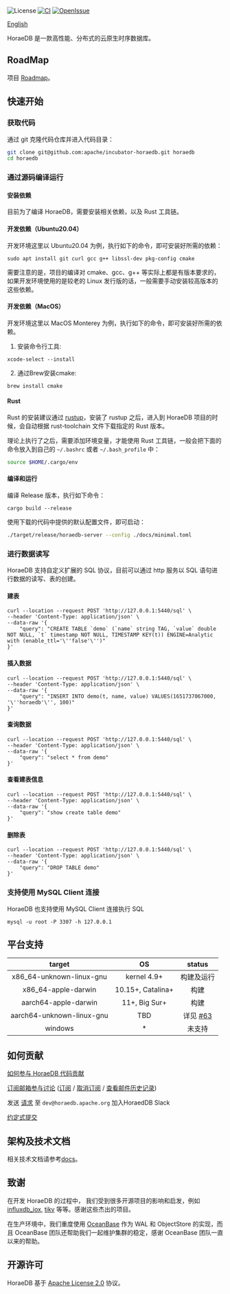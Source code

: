 ![License](https://img.shields.io/badge/license-Apache--2.0-green.svg)
[![CI](https://github.com/apache/incubator-horaedb/actions/workflows/ci.yml/badge.svg)](https://github.com/apache/incubator-horaedb/actions/workflows/ci.yml)
[![OpenIssue](https://img.shields.io/github/issues/apache/horaedb)](https://github.com/apache/horaedb/issues)
<!-- [![Docker](https://img.shields.io/docker/v/apache/horaedb-server?logo=docker)](https://hub.docker.com/r/apache/horaedb-server) TODO need to wait for first apache version release. --> 

[English](./README.md)

HoraeDB 是一款高性能、分布式的云原生时序数据库。

## RoadMap
项目 [Roadmap](https://apache.github.io/incubator-horaedb-docs/dev/roadmap.html)。

## 快速开始
### 获取代码
通过 git 克隆代码仓库并进入代码目录：
```bash
git clone git@github.com:apache/incubator-horaedb.git horaedb
cd horaedb
```
<!-- TODO need to wait for first apache version release. -->
<!-- ### 通过 Docker 运行
确保开发环境安装了 docker，通过仓库中的提供的 Dockerfile 进行镜像的构建：
```shell
docker build -t horaedb .
```

使用编译好的镜像，启动服务：
```shell
docker run -d -t --name horaedb -p 5440:5440 -p 8831:8831 horaedb
``` -->

### 通过源码编译运行
#### 安装依赖
目前为了编译 HoraeDB，需要安装相关依赖，以及 Rust 工具链。

#### 开发依赖（Ubuntu20.04）
开发环境这里以 Ubuntu20.04 为例，执行如下的命令，即可安装好所需的依赖：
```shell
sudo apt install git curl gcc g++ libssl-dev pkg-config cmake
```

需要注意的是，项目的编译对 cmake、gcc、g++ 等实际上都是有版本要求的，如果开发环境使用的是较老的 Linux 发行版的话，一般需要手动安装较高版本的这些依赖。


#### 开发依赖（MacOS）
开发环境这里以 MacOS Monterey 为例，执行如下的命令，即可安装好所需的依赖。

1. 安装命令行工具:
```shell
xcode-select --install
```
2. 通过Brew安装cmake:
```shell
brew install cmake
```

#### Rust
Rust 的安装建议通过 [rustup](https://rustup.rs/)，安装了 rustup 之后，进入到 HoraeDB 项目的时候，会自动根据 rust-toolchain 文件下载指定的 Rust 版本。

理论上执行了之后，需要添加环境变量，才能使用 Rust 工具链，一般会把下面的命令放入到自己的 `~/.bashrc` 或者 `~/.bash_profile` 中：
```bash
source $HOME/.cargo/env
```

#### 编译和运行
编译 Release 版本，执行如下命令：
```
cargo build --release
```

使用下载的代码中提供的默认配置文件，即可启动：
```bash
./target/release/horaedb-server --config ./docs/minimal.toml
```

### 进行数据读写
HoraeDB 支持自定义扩展的 SQL 协议，目前可以通过 http 服务以 SQL 语句进行数据的读写、表的创建。
#### 建表
```shell
curl --location --request POST 'http://127.0.0.1:5440/sql' \
--header 'Content-Type: application/json' \
--data-raw '{
    "query": "CREATE TABLE `demo` (`name` string TAG, `value` double NOT NULL, `t` timestamp NOT NULL, TIMESTAMP KEY(t)) ENGINE=Analytic with (enable_ttl='\''false'\'')"
}'
```

#### 插入数据
```shell
curl --location --request POST 'http://127.0.0.1:5440/sql' \
--header 'Content-Type: application/json' \
--data-raw '{
    "query": "INSERT INTO demo(t, name, value) VALUES(1651737067000, '\''horaedb'\'', 100)"
}'
```

#### 查询数据
```shell
curl --location --request POST 'http://127.0.0.1:5440/sql' \
--header 'Content-Type: application/json' \
--data-raw '{
    "query": "select * from demo"
}'
```

#### 查看建表信息
```shell
curl --location --request POST 'http://127.0.0.1:5440/sql' \
--header 'Content-Type: application/json' \
--data-raw '{
    "query": "show create table demo"
}'
```

#### 删除表
```shell
curl --location --request POST 'http://127.0.0.1:5440/sql' \
--header 'Content-Type: application/json' \
--data-raw '{
    "query": "DROP TABLE demo"
}'
```

### 支持使用 MySQL Client 连接

HoraeDB 也支持使用 MySQL Client 连接执行 SQL

```shell
mysql -u root -P 3307 -h 127.0.0.1
```

## 平台支持

|          target          |         OS        |         status        |
|:------------------------:|:-----------------:|:---------------------:|
| x86_64-unknown-linux-gnu |    kernel 4.9+    |       构建及运行        |
|    x86_64-apple-darwin   | 10.15+, Catalina+ |          构建          |
|    aarch64-apple-darwin  |   11+, Big Sur+   |          构建          |
| aarch64-unknown-linux-gnu|        TBD        | 详见 [#63](https://github.com/apache/incubator-horaedb/issues/63)|
|         windows          |         *         |         未支持         |

## 如何贡献
[如何参与 HoraeDB 代码贡献](CONTRIBUTING.md)

[订阅邮箱参与讨论](mailto:dev-subscribe@horaedb.apache.org) ([订阅](mailto:dev-subscribe@horaedb.apache.org?subject=(send%20this%20email%20to%20subscribe)) / [取消订阅](mailto:dev-unsubscribe@horaedb.apache.org?subject=(send%20this%20email%20to%20unsubscribe)) / [查看邮件历史记录](https://lists.apache.org/list.html?dev@horaedb.apache.org))

发送 [请求](mailto:dev@horaedb.apache.org?subject=(Request%to%20join%20HoraeDB%20slack)) 至 `dev@horaedb.apache.org` 加入HoraedDB Slack

[约定式提交](https://apache.github.io/incubator-horaedb-docs/cn/dev/conventional_commit)

## 架构及技术文档
相关技术文档请参考[docs](https://apache.github.io/incubator-horaedb-docs/)。

## 致谢
在开发 HoraeDB 的过程中， 我们受到很多开源项目的影响和启发，例如  [influxdb_iox](https://github.com/influxdata/influxdb/tree/main/influxdb_iox), [tikv](https://github.com/tikv/tikv) 等等。感谢这些杰出的项目。

在生产环境中，我们重度使用 [OceanBase](https://github.com/oceanbase/oceanbase) 作为 WAL 和 ObjectStore 的实现，而且 OceanBase 团队还帮助我们一起维护集群的稳定，感谢 OceanBase 团队一直以来的帮助。

## 开源许可
HoraeDB 基于 [Apache License 2.0](LICENSE) 协议。
